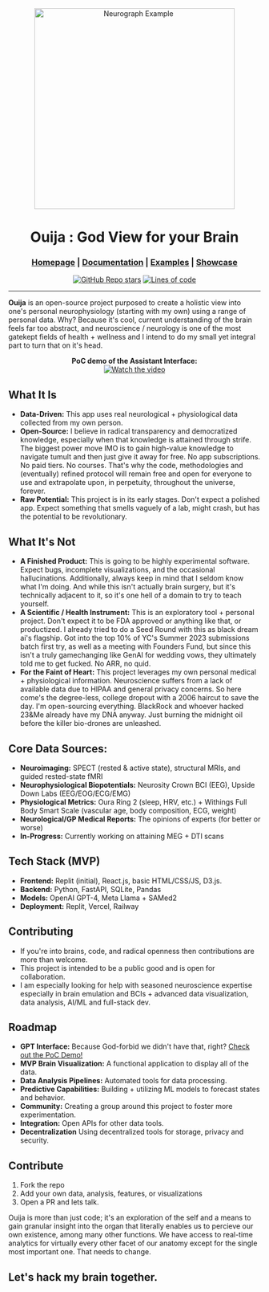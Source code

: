 <div align="center">

<img src="https://hebbkx1anhila5yf.public.blob.vercel-storage.com/Ouija2025-AU8gWFq6Ue6d09Z7rbM9dASmakyHlS.png" alt="Neurograph Example" style="width:400px;" />


# Ouija : God View for your Brain

<h3>

[Homepage](https://github.com/blackdreamai/ouija-ai) | [Documentation](/docs) | [Examples](/examples) | [Showcase](/docs/showcase.md)

</h3>

[![GitHub Repo stars](https://img.shields.io/github/stars/blackdreamai/ouija-ai)](https://github.com/blackdreamai/ouija-ai/stargazers)
[![Lines of code](https://img.shields.io/tokei/lines/github/blackdreamai/ouija-ai)](https://github.com/blackdreamai/ouija-ai)

</div>

---

**Ouija** is an open-source project purposed to create a holistic view into one's personal neurophysiology (starting with my own) using a range of personal data. Why? Because it's cool, current understanding of the brain feels far too abstract, and neuroscience / neurology is one of the most gatekept fields of health + wellness and I intend to do my small yet integral part to turn that on it's head.

<div align="center">
  <b>PoC demo of the Assistant Interface:</b>
</div>
<div align="center">
  <a href="https://www.youtube.com/watch?v=ioDNKShuZ-U&t=4s">
    <img src="https://img.youtube.com/vi/ioDNKShuZ-U/0.jpg" alt="Watch the video" />
  </a>
</div>


## What It Is

*   **Data-Driven:** This app uses real neurological + physiological data collected from my own person.
*   **Open-Source:** I believe in radical transparency and democratized knowledge, especially when that knowledge is attained through strife. The biggest power move IMO is to gain high-value knowledge to navigate tumult and then just give it away for free. No app subscriptions. No paid tiers. No courses. That's why the code, methodologies and (eventually) refined protocol will remain free and open for everyone to use and extrapolate upon, in perpetuity, throughout the universe, forever.
*   **Raw Potential:** This project is in its early stages. Don't expect a polished app. Expect something that smells vaguely of a lab, might crash, but has the potential to be revolutionary.

## What It's Not 

*   **A Finished Product:** This is going to be highly experimental software. Expect bugs, incomplete visualizations, and the occasional hallucinations. Additionally, always keep in mind that I seldom know what I'm doing. And while this isn't actually brain surgery, but it's technically adjacent to it, so it's one hell of a domain to try to teach yourself.
*   **A Scientific / Health Instrument:** This is an exploratory tool + personal project. Don't expect it to be FDA approved or anything like that, or productized. I already tried to do a Seed Round with this as black dream ai's flagship. Got into the top 10% of YC's Summer 2023 submissions batch first try, as well as a meeting with Founders Fund, but since this isn't a truly gamechanging like GenAI for wedding vows, they ultimately told me to get fucked. No ARR, no quid. 
*   **For the Faint of Heart:** This project leverages my own personal medical + physiological information. Neuroscience suffers from a lack of available data due to HIPAA and general privacy concerns. So here come's the degree-less, college dropout with a 2006 haircut to save the day. I'm open-sourcing everything. BlackRock and whoever hacked 23&Me already have my DNA anyway. Just burning the midnight oil before the killer bio-drones are unleashed.

## Core Data Sources:

*   **Neuroimaging:** SPECT (rested & active state), structural MRIs, and guided rested-state fMRI
*   **Neurophysiological Biopotentials:** Neurosity Crown BCI (EEG), Upside Down Labs (EEG/EOG/ECG/EMG)
*   **Physiological Metrics:** Oura Ring 2 (sleep, HRV, etc.) + Withings Full Body Smart Scale (vascular age, body composition, ECG, weight)
*   **Neurological/GP Medical Reports:** The opinions of experts (for better or worse)
*   **In-Progress:** Currently working on attaining MEG + DTI scans

## Tech Stack (MVP)

*   **Frontend:** Replit (initial), React.js, basic HTML/CSS/JS, D3.js.
*   **Backend:** Python, FastAPI, SQLite, Pandas
*   **Models:** OpenAI GPT-4, Meta Llama + SAMed2
*   **Deployment:** Replit, Vercel, Railway

## Contributing

*   If you're into brains, code, and radical openness then contributions are more than welcome.
*   This project is intended to be a public good and is open for collaboration.
*   I am especially looking for help with seasoned neuroscience expertise especially in brain emulation and BCIs + advanced data visualization, data analysis, AI/ML and full-stack dev. 

## Roadmap

*   **GPT Interface:** Because God-forbid we didn't have that, right? [Check out the PoC Demo!](https://www.youtube.com/watch?v=ioDNKShuZ-U&t=4s)
*   **MVP Brain Visualization:** A functional application to display all of the data. 
*   **Data Analysis Pipelines:**  Automated tools for data processing.
*   **Predictive Capabilities:** Building + utilizing ML models to forecast states and behavior.
*   **Community:** Creating a group around this project to foster more experimentation. 
*   **Integration:** Open APIs for other data tools.
*   **Decentralization** Using decentralized tools for storage, privacy and security.

## Contribute 

1.  Fork the repo
2.  Add your own data, analysis, features, or visualizations
3.  Open a PR and lets talk.

Ouija is more than just code; it's an exploration of the self and a means to gain granular insight into the organ that literally enables us to percieve our own existence, among many other functions. We have access to real-time analytics for virtually every other facet of our anatomy except for the single most important one. That needs to change. 

## Let's hack my brain together.
